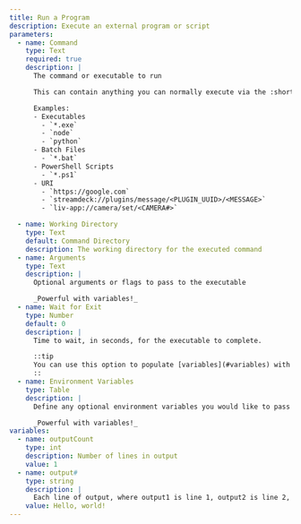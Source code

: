```yaml
---
title: Run a Program
description: Execute an external program or script
parameters:
  - name: Command
    type: Text
    required: true
    description: |
      The command or executable to run

      This can contain anything you can normally execute via the :shortcut{value=Win+R} Windows Run dialog or `cmd`

      Examples:
      - Executables
        - `*.exe`
        - `node`
        - `python`
      - Batch Files
        - `*.bat`
      - PowerShell Scripts
        - `*.ps1`
      - URI
        - `https://google.com`
        - `streamdeck://plugins/message/<PLUGIN_UUID>/<MESSAGE>`
        - `liv-app://camera/set/<CAMERA#>`

  - name: Working Directory
    type: Text
    default: Command Directory
    description: The working directory for the executed command
  - name: Arguments
    type: Text
    description: |
      Optional arguments or flags to pass to the executable

      _Powerful with variables!_
  - name: Wait for Exit
    type: Number
    default: 0
    description: |
      Time to wait, in seconds, for the executable to complete.

      ::tip
      You can use this option to populate [variables](#variables) with command output from scripts, such as `python` or `nodejs`!
      ::
  - name: Environment Variables
    type: Table
    description: |
      Define any optional environment variables you would like to pass to the executable

      _Powerful with variables!_
variables:
  - name: outputCount
    type: int
    description: Number of lines in output
    value: 1
  - name: output#
    type: string
    description: |
      Each line of output, where output1 is line 1, output2 is line 2, and so on...
    value: Hello, world!
---
```


